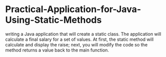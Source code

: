 # Practical-Application-for-Java-Using-Static-Methods
 writing a Java application that will create a static class. The application will calculate a final salary for a set of values. At first, the static method will calculate and display the raise; next, you will modify the code so the method returns a value back to the main function.
